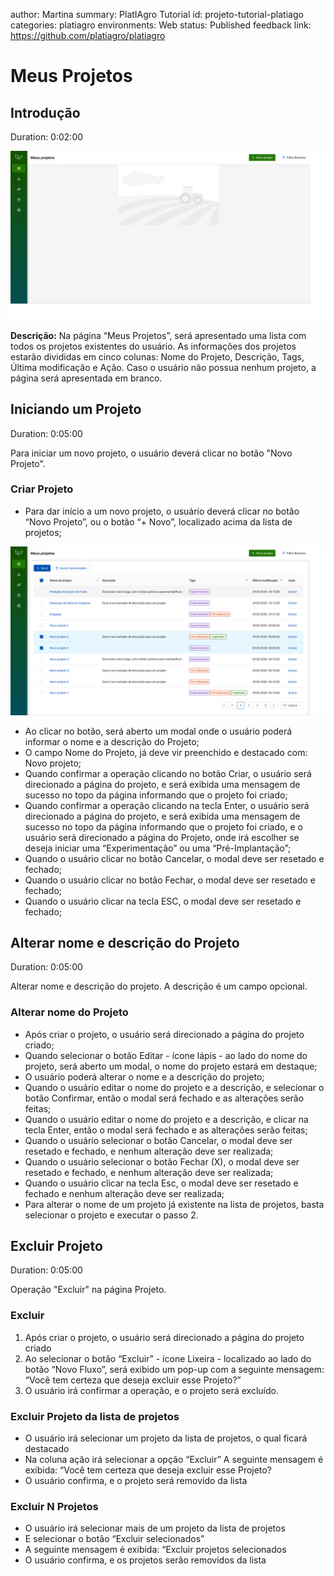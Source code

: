 author: Martina
summary: PlatIAgro Tutorial
id: projeto-tutorial-platiago
categories: platiagro
environments: Web
status: Published
feedback link: https://github.com/platiagro/platiagro

# Meus Projetos

## Introdução
Duration: 0:02:00

![Página Meus Projetos](./img/MeusProjetos.png)

**Descrição:** Na página “Meus Projetos”, será apresentado uma lista com todos os projetos existentes do usuário. As informações dos projetos estarão divididas  em cinco colunas: Nome do Projeto, Descrição, Tags, Última modificação e Ação.
Caso o usuário não possua nenhum projeto, a página será apresentada em branco.



## Iniciando um Projeto
Duration: 0:05:00

Para iniciar um novo projeto, o usuário deverá clicar no botão "Novo Projeto".

### Criar Projeto

* Para dar início a um novo projeto, o usuário deverá clicar no botão “Novo Projeto”, ou o botão “+ Novo”, localizado acima da lista de projetos;

![Página Meus Projetos](./img/MeusProjetos2.png)

* Ao clicar no botão, será aberto um modal onde o usuário poderá informar o nome e a descrição do Projeto;
* O campo Nome do Projeto, já deve vir preenchido e destacado com: Novo projeto;
* Quando confirmar a operação clicando no botão Criar, o usuário será direcionado a página do projeto, e será exibida uma mensagem de sucesso no topo da página informando que o projeto foi criado;
* Quando confirmar a operação clicando na tecla Enter, o usuário será direcionado a página do projeto, e será exibida uma mensagem de sucesso no topo da página informando que o projeto foi criado, e o usuário será direcionado a página do Projeto, onde irá escolher se deseja iniciar uma “Experimentação” ou uma “Pré-Implantação”;
* Quando o usuário clicar no botão Cancelar, o modal deve ser resetado e fechado;
* Quando o usuário clicar no botão Fechar, o modal deve ser resetado e fechado;
* Quando o usuário clicar na tecla ESC, o modal deve ser resetado e fechado;



## Alterar nome e descrição do Projeto
Duration: 0:05:00

Alterar nome e descrição do projeto.
A descrição é um campo opcional.

### Alterar nome do Projeto

* Após criar o projeto, o usuário será direcionado a página do  projeto criado;
* Quando selecionar o botão Editar - ícone lápis - ao lado do nome do projeto, será aberto um modal, o nome do projeto estará em destaque;
* O usuário poderá alterar o nome e a descrição do projeto;
* Quando o usuário editar o nome do projeto e a descrição, e selecionar o botão Confirmar, então o modal será fechado e as alterações serão feitas;
* Quando o usuário editar o nome do projeto e a descrição, e clicar na tecla Enter, então o modal será fechado e as alterações serão feitas;
* Quando o usuário selecionar o botão Cancelar, o modal deve ser resetado e fechado, e nenhum alteração deve ser realizada;
* Quando o usuário selecionar o botão Fechar (X), o modal deve ser resetado e fechado, e nenhum alteração deve ser realizada;
* Quando o usuário clicar na tecla Esc, o modal deve ser resetado e fechado e nenhum alteração deve ser realizada;
* Para alterar o nome de um projeto já existente na lista de projetos, basta selecionar o projeto e executar o passo 2.




## Excluir Projeto
Duration: 0:05:00

Operação "Excluir" na página Projeto.

### Excluir

1. Após criar o projeto, o usuário será direcionado a página do projeto criado
1. Ao selecionar o botão “Excluir” - ícone Lixeira - localizado ao lado do botão “Novo Fluxo”, será exibido um pop-up com a seguinte mensagem: “Você tem certeza que deseja excluir esse Projeto?”
1. O usuário irá confirmar a operação, e o projeto será excluído.

### Excluir Projeto da lista de projetos

* O usuário irá selecionar um projeto da lista de projetos, o qual ficará destacado
* Na coluna ação irá selecionar a opção “Excluir”
A seguinte mensagem é exibida: “Você tem certeza que deseja excluir esse Projeto?
* O usuário confirma, e o projeto será removido da lista

### Excluir N Projetos

* O usuário irá selecionar mais de um projeto da lista de projetos
* E selecionar o botão “Excluir selecionados”
* A seguinte mensagem é exibida: “Excluir projetos selecionados
* O usuário confirma, e os projetos serão removidos da lista
